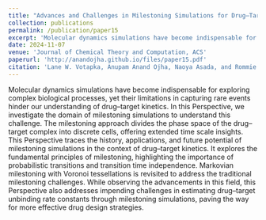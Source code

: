 ```yaml
---
title: "Advances and Challenges in Milestoning Simulations for Drug–Target Kinetics"
collection: publications
permalink: /publication/paper15
excerpt: 'Molecular dynamics simulations have become indispensable for exploring complex biological processes, yet their limitations in capturing rare events hinder our understanding of drug–target kinetics. In this Perspective, we investigate the domain of milestoning simulations to understand this challenge. The milestoning approach divides the phase space of the drug–target complex into discrete cells, offering extended time scale insights. This Perspective traces the history, applications, and future potential of milestoning simulations in the context of drug–target kinetics. It explores the fundamental principles of milestoning, highlighting the importance of probabilistic transitions and transition time independence. Markovian milestoning with Voronoi tessellations is revisited to address the traditional milestoning challenges. While observing the advancements in this field, this Perspective also addresses impending challenges in estimating drug–target unbinding rate constants through milestoning simulations, paving the way for more effective drug design strategies.'
date: 2024-11-07
venue: 'Journal of Chemical Theory and Computation, ACS'
paperurl: 'http://anandojha.github.io/files/paper15.pdf'
citation: 'Lane W. Votapka, Anupam Anand Ojha, Naoya Asada, and Rommie E. Amaro. "Prediction of Threonine-Tyrosine Kinase Receptor–Ligand Unbinding Kinetics with Multiscale Milestoning and Metadynamics." The Journal of Physical Chemistry Letters 15, no. 42 (2024): 10473-10478.'
---
```


Molecular dynamics simulations have become indispensable for exploring complex biological processes, yet their limitations in capturing rare events hinder our understanding of drug–target kinetics. In this Perspective, we investigate the domain of milestoning simulations to understand this challenge. The milestoning approach divides the phase space of the drug–target complex into discrete cells, offering extended time scale insights. This Perspective traces the history, applications, and future potential of milestoning simulations in the context of drug–target kinetics. It explores the fundamental principles of milestoning, highlighting the importance of probabilistic transitions and transition time independence. Markovian milestoning with Voronoi tessellations is revisited to address the traditional milestoning challenges. While observing the advancements in this field, this Perspective also addresses impending challenges in estimating drug–target unbinding rate constants through milestoning simulations, paving the way for more effective drug design strategies.
